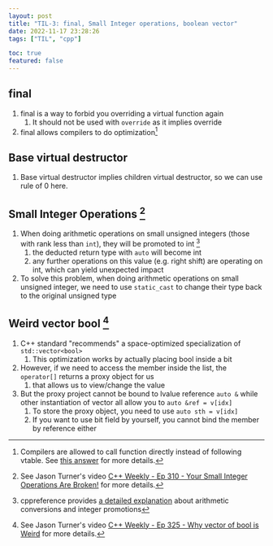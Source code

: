 ```yaml
---
layout: post
title: "TIL-3: final, Small Integer operations, boolean vector"
date: 2022-11-17 23:28:26
tags: ["TIL", "cpp"]

toc: true
featured: false
---
```


## final

1. final is a way to forbid you overriding a virtual function again
    1. It should not be used with `override` as it implies override
2. final allows compilers to do optimization[^1]

[^1]: Compilers are allowed to call function directly instead of following vtable. See [this answer](https://stackoverflow.com/a/17604779) for more details.


## Base virtual destructor

1. Base virtual destructor implies children virtual destructor, so we can use rule of 0 here.


## Small Integer Operations [^2]

1. When doing arithmetic operations on small unsigned integers (those with rank less than `int`), they will be promoted to int [^3]
    1. the deducted return type with `auto` will become int
    2. any further operations on this value (e.g. right shift) are operating on int, which can yield unexpected impact
2. To solve this problem, when doing arithmetic operations on small unsigned integer, we need to use `static_cast` to change their type back to the original unsigned type


[^2]: See Jason Turner's video [C++ Weekly - Ep 310 - Your Small Integer Operations Are Broken!](https://www.youtube.com/watch?v=R6_PFqOSa_c) for more details.

[^3]: cppreference provides [a detailed explanation](https://en.cppreference.com/w/c/language/conversion) about arithmetic conversions and integer promotions


## Weird vector bool [^4]

1. C++ standard "recommends" a space-optimized specialization of `std::vector<bool>`
    1. This optimization works by actually placing bool inside a bit
2. However, if we need to access the member inside the list, the `operator[]` returns a proxy object for us
    1. that allows us to view/change the value
3. But the proxy project cannot be bound to lvalue reference `auto &` while other instantiation of vector all allow you to `auto &ref = v[idx]`
    1. To store the proxy object, you need to use `auto sth = v[idx]`
    2. If you want to use bit field by yourself, you cannot bind the member by reference either

[^4]: See Jason Turner's video [C++ Weekly - Ep 325 - Why vector of bool is Weird](https://www.youtube.com/watch?v=OP9IDIeicZE) for more details.
